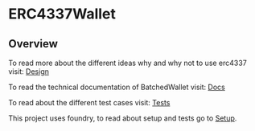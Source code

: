 # ERC4337Wallet

## Overview

To read more about the different ideas why and why not to use erc4337 visit:
[Design](Docs/Design.md)  

To read the technical documentation of BatchedWallet visit:
[Docs](Docs/BatchedWallet.md)

To read about the different test cases visit:
[Tests](Docs/Test.md)

This project uses foundry, to read about setup and tests go to [Setup](/ERC4337Wallet/README.md). 
